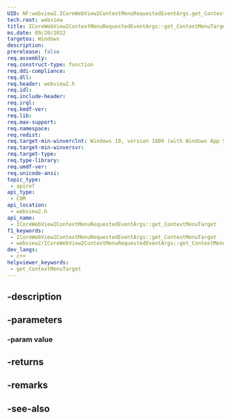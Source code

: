 ```yaml
---
UID: NF:webview2.ICoreWebView2ContextMenuRequestedEventArgs.get_ContextMenuTarget
tech.root: webview
title: ICoreWebView2ContextMenuRequestedEventArgs::get_ContextMenuTarget
ms.date: 09/20/2022
targetos: Windows
description: 
prerelease: false
req.assembly: 
req.construct-type: function
req.ddi-compliance: 
req.dll: 
req.header: webview2.h
req.idl: 
req.include-header: 
req.irql: 
req.kmdf-ver: 
req.lib: 
req.max-support: 
req.namespace: 
req.redist: 
req.target-min-winverclnt: Windows 10, version 1809 (with Windows App SDK 1.1 or later)
req.target-min-winversvr: 
req.target-type: 
req.type-library: 
req.umdf-ver: 
req.unicode-ansi: 
topic_type:
 - apiref
api_type:
 - COM
api_location:
 - webview2.h
api_name:
 - ICoreWebView2ContextMenuRequestedEventArgs::get_ContextMenuTarget
f1_keywords:
 - ICoreWebView2ContextMenuRequestedEventArgs::get_ContextMenuTarget
 - webview2/ICoreWebView2ContextMenuRequestedEventArgs::get_ContextMenuTarget
dev_langs:
 - c++
helpviewer_keywords:
 - get_ContextMenuTarget
---
```


## -description

## -parameters

### -param value

## -returns

## -remarks

## -see-also

